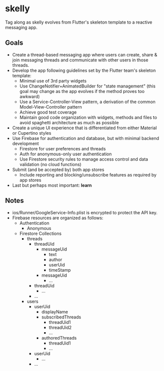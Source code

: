 # skelly

Tag along as skelly evolves from Flutter's skeleton template to a reactive messaging app.

## Goals
  - Create a thread-based messaging app where users can create, share & join messaging threads and communicate with other users in those threads.
  - Develop the app following guidelines set by the Flutter team's skeleton template:
    - Minimal use of 3rd party widgets
    - Use ChangeNotifier+AnimatedBuilder for "state management" (this goal may change as the app evolves if the method proves too awkward)
    - Use a Service-Controller-View pattern, a derivation of the common Model-View-Controller pattern
    - Achieve good test coverage
    - Maintain good code organization with widgets, methods and files to avoid spaghetti architecture as much as possible
  - Create a unique UI experience that is differentiated from either Material or Cupertino styles
  - Use Firebase for authentication and database, but with minimal backend development
    - Firestore for user preferences and threads
    - Auth for anonymous-only user authentication
    - Use Firestore security rules to manage access control and data validation (no cloud functions)
  - Submit (and be accepted by) both app stores
    - Include reporting and blocking/unsubscribe features as required by app stores
  - Last but perhaps most important: **learn**

## Notes
  - ios/Runner/GoogleService-Info.plist is encrypted to protect the API key.
  - Firebase resources are organized as follows:
    - Authentication
      - Anonymous
    - Firestore Collections
      - threads
        - threadUid
          - messageUid
            - text
            - author
            - userUid
            - timeStamp
          - messageUid
            - ...
        - threadUid
          - ...
        - ...
      - users
        - userUid
          - displayName
          - subscribedThreads
            - threadUid1
            - threadUid2
            - ...
          - authoredThreads
            - threadUid1
            - ...
        - userUid
          - ...
        - ...
